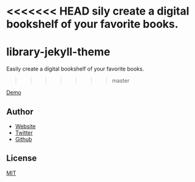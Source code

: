 <<<<<<< HEAD
sily create a digital bookshelf of your favorite books.
=======
# library-jekyll-theme

Easily create a digital bookshelf of your favorite books.
>>>>>>> master

[Demo](http://alexcarpenter.me/library-jekyll-theme/)

## Author
- [Website](http://alexcarpenter.me)
- [Twitter](https://twitter.com/hybrid_alex)
- [Github](https://github.com/alexcarpenter)

## License
[MIT](https://github.com/alexcarpenter/library-jekyll-theme/blob/master/LICENSE)
